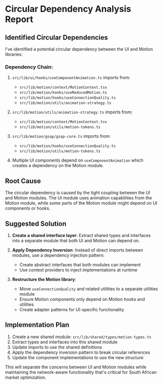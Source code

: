 # Circular Dependency Analysis Report

## Identified Circular Dependencies

I've identified a potential circular dependency between the UI and Motion libraries:

### Dependency Chain:

1. `src/lib/ui/hooks/useComponentAnimation.ts` imports from:

   - `src/lib/motion/context/MotionContext.tsx`
   - `src/lib/motion/hooks/useReducedMotion.ts`
   - `src/lib/motion/hooks/useConnectionQuality.ts`
   - `src/lib/motion/utils/animation-strategy.ts`

2. `src/lib/motion/utils/animation-strategy.ts` imports from:

   - `src/lib/motion/context/MotionContext.tsx`
   - `src/lib/motion/utils/motion-tokens.ts`

3. `src/lib/motion/gsap/gsap-core.ts` imports from:

   - `src/lib/motion/hooks/useConnectionQuality.ts`
   - `src/lib/motion/utils/motion-tokens.ts`

4. Multiple UI components depend on `useComponentAnimation` which creates a dependency on the Motion module.

## Root Cause

The circular dependency is caused by the tight coupling between the UI and Motion modules. The UI module uses animation capabilities from the Motion module, while some parts of the Motion module might depend on UI components or hooks.

## Suggested Solution

1. **Create a shared interface layer**: Extract shared types and interfaces into a separate module that both UI and Motion can depend on.

2. **Apply Dependency Inversion**: Instead of direct imports between modules, use a dependency injection pattern:

   - Create abstract interfaces that both modules can implement
   - Use context providers to inject implementations at runtime

3. **Restructure the Motion library**:
   - Move `useConnectionQuality` and related utilities to a separate utilities module
   - Ensure Motion components only depend on Motion hooks and utilities
   - Create adapter patterns for UI-specific functionality

## Implementation Plan

1. Create a new shared module: `src/lib/shared/types/motion-types.ts`
2. Extract types and interfaces into this shared module
3. Update imports to use the shared definitions
4. Apply the dependency inversion pattern to break circular references
5. Update the component implementations to use the new structure

This will separate the concerns between UI and Motion modules while maintaining the network-aware functionality that's critical for South African market optimization.
